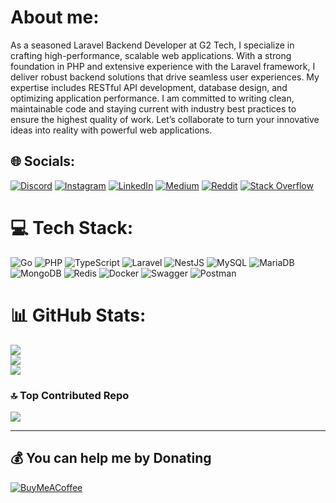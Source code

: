 # About me:
As a seasoned Laravel Backend Developer at G2 Tech, I specialize in crafting high-performance, scalable web applications. With a strong foundation in PHP and extensive experience with the Laravel framework, I deliver robust backend solutions that drive seamless user experiences. My expertise includes RESTful API development, database design, and optimizing application performance. I am committed to writing clean, maintainable code and staying current with industry best practices to ensure the highest quality of work. Let’s collaborate to turn your innovative ideas into reality with powerful web applications.


## 🌐 Socials:
[![Discord](https://img.shields.io/badge/Discord-%237289DA.svg?logo=discord&logoColor=white)](https://discord.gg/discordapp.com/users/ArmoBoy#9862) [![Instagram](https://img.shields.io/badge/Instagram-%23E4405F.svg?logo=Instagram&logoColor=white)](https://instagram.com/armoboy.life) [![LinkedIn](https://img.shields.io/badge/LinkedIn-%230077B5.svg?logo=linkedin&logoColor=white)](https://www.linkedin.com/in/arshia-montakhabi-032924232) [![Medium](https://img.shields.io/badge/Medium-12100E?logo=medium&logoColor=white)](https://medium.com/@Armoteamco) [![Reddit](https://img.shields.io/badge/Reddit-%23FF4500.svg?logo=Reddit&logoColor=white)](https://reddit.com/user/armotheplayer) [![Stack Overflow](https://img.shields.io/badge/-Stackoverflow-FE7A16?logo=stack-overflow&logoColor=white)](https://stackoverflow.com/users/19780609)

# 💻 Tech Stack:
![Go](https://img.shields.io/badge/go-%2300ADD8.svg?style=flat&logo=go&logoColor=white) ![PHP](https://img.shields.io/badge/php-%23777BB4.svg?style=flat&logo=php&logoColor=white) ![TypeScript](https://img.shields.io/badge/typescript-%23007ACC.svg?style=flat&logo=typescript&logoColor=white) ![Laravel](https://img.shields.io/badge/laravel-%23FF2D20.svg?style=flat&logo=laravel&logoColor=white) ![NestJS](https://img.shields.io/badge/nestjs-%23E0234E.svg?style=flat&logo=nestjs&logoColor=white) ![MySQL](https://img.shields.io/badge/mysql-%2300f.svg?style=flat&logo=mysql&logoColor=white) ![MariaDB](https://img.shields.io/badge/MariaDB-003545?style=flat&logo=mariadb&logoColor=white) ![MongoDB](https://img.shields.io/badge/MongoDB-%234ea94b.svg?style=flat&logo=mongodb&logoColor=white) ![Redis](https://img.shields.io/badge/redis-%23DD0031.svg?style=flat&logo=redis&logoColor=white) ![Docker](https://img.shields.io/badge/docker-%230db7ed.svg?style=flat&logo=docker&logoColor=white) ![Swagger](https://img.shields.io/badge/-Swagger-%23Clojure?style=flat&logo=swagger&logoColor=white) ![Postman](https://img.shields.io/badge/Postman-FF6C37?style=flat&logo=postman&logoColor=white)
# 📊 GitHub Stats:
![](https://github-readme-stats.vercel.app/api?username=Ar-Monta&theme=highcontrast&hide_border=true&include_all_commits=false&count_private=true)<br/>
![](https://github-readme-streak-stats.herokuapp.com/?user=Ar-Monta&theme=highcontrast&hide_border=true)<br/>
![](https://github-readme-stats.vercel.app/api/top-langs/?username=Ar-Monta&theme=highcontrast&hide_border=true&include_all_commits=false&count_private=true&layout=compact)

### 🔝 Top Contributed Repo
![](https://github-contributor-stats.vercel.app/api?username=Ar-Monta&limit=5&theme=dark&combine_all_yearly_contributions=true)

---

  ## 💰 You can help me by Donating
  [![BuyMeACoffee](https://img.shields.io/badge/Buy%20Me%20a%20Coffee-ffdd00?style=for-the-badge&logo=buy-me-a-coffee&logoColor=black)](https://buymeacoffee.com/armoteamco) 

